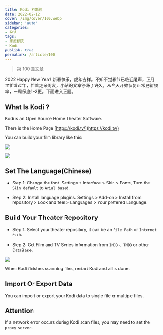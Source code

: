 ```yaml
---
title: Kodi 初体验
date: 2022-02-12
cover: /img/cover/100.webp
sidebar: 'auto'
categories:
- 杂谈
tags:
- 家庭影院
- Kodi
publish: true
permalink: /article/100
--- 
```


> 第 100 篇文章
<!-- more -->

2022 Happy New Year! 新春快乐，虎年吉祥。不知不觉春节已临近尾声，正月里忙着过年，忙着走亲访友，小站的文章停滞了许久，从今天开始恢复正常更新频率，一周保底1~2更。下面进入正题。

## What Is Kodi ?
Kodi is an Open Source Home Theater Software.

There is the Home Page [https://kodi.tv/](https://kodi.tv/)

You can build your film library like this:

![](/img/2022/100_1.webp)

![](/img/2022/100_2.webp)


## Set The Language(Chinese)
- Step 1: Change the font. Settings > Interface > Skin > Fonts, Turn the `Skin default` to `Arial based`.

- Step 2: Install language plugins. Settings > Add-on > Install from repository > Look and feel > Languages > Your prefered Language.

## Build Your Theater Repository
- Step 1: Select your theater repository, it can be an `File Path` or `Internet Path`.

- Step 2: Get Film and TV Series information from `IMDB` 、`TMDB` or other DataBase.

![](/img/2022/100_3.png)

When Kodi finishes scanning files, restart Kodi and all is done.

## Import Or Export Data
You can import or export your Kodi data to single file or multiple files.

## Attention
If a network error occurs during Kodi scan files, you may need to set the `proxy server`.